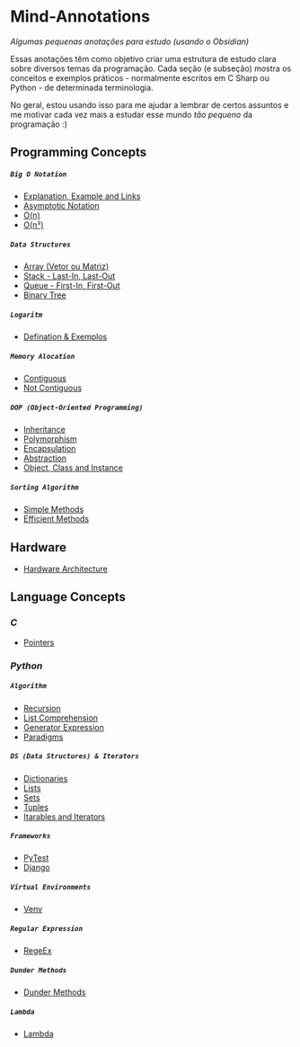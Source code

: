 # Mind-Annotations
*Algumas pequenas anotações para estudo (usando o Obsidian)*

Essas anotações têm como objetivo criar uma estrutura de estudo clara sobre diversos temas da programação. Cada seção (e subseção) mostra os conceitos e exemplos práticos - normalmente escritos em C Sharp ou Python - de determinada terminologia.

No geral, estou usando isso para me ajudar a lembrar de certos assuntos e me motivar cada vez mais a estudar esse mundo *tão pequeno* da programação :)



## **Programming Concepts**
##### `Big O Notation`

- [Explanation, Example and Links](Programming%20Concepts/Big%20O%20Notation/Explanation,%20Example%20and%20Links.md)
- [Asymptotic Notation](Programming%20Concepts/Big%20O%20Notation/Asymptotic%20Notation.md)
- [O(n)](Programming%20Concepts/Big%20O%20Notation/O(n))
- [O(n²)](O(n²).md)


##### `Data Structures`

- [Array (Vetor ou Matriz)](Programming%20Concepts/Data%20Structures/Array%20(Vetor%20ou%20Matriz).md)
- [Stack - Last-In, Last-Out](Programming%20Concepts/Data%20Structures/Stack%20-%20Last-In,%20Last-Out.md)
- [Queue - First-In, First-Out](Programming%20Concepts/Data%20Structures/Queue%20-%20First-In,%20First-Out.md)
- [Binary Tree](Programming%20Concepts/Data%20Structures/Binary%20Tree.md)


##### `Logaritm`
- [Defination & Exemplos](Programming%20Concepts/Logaritm/Defination%20&%20Exemplos.md)

##### `Memory Alocation`
- [Contiguous](Programming%20Concepts/Memory%20Alocation/Contiguous.md)
- [Not Contiguous](Programming%20Concepts/Memory%20Alocation/Not%20Contiguous.md)

##### `OOP (Object-Oriented Programming)`
- [Inheritance](Programming%20Concepts/OOP%20(Object-Oriented%20Programming)/Inheritance.md)
- [Polymorphism](Programming%20Concepts/OOP%20(Object-Oriented%20Programming)/Polymorphism.md)
- [Encapsulation](Programming%20Concepts/OOP%20(Object-Oriented%20Programming)/Encapsulation.md)
- [Abstraction](Programming%20Concepts/OOP%20(Object-Oriented%20Programming)/Abstraction.md)
- [Object, Class and Instance](Programming%20Concepts/OOP%20(Object-Oriented%20Programming)/Object,%20Class%20and%20Instance.md)

##### `Sorting Algorithm`
- [Simple Methods](Programming%20Concepts/Sorting%20Algorithm/Simple%20Methods.md)
- [Efficient Methods](Programming%20Concepts/Sorting%20Algorithm/Efficient%20Methods.md)


## **Hardware**
- [Hardware Architecture](Hardware/Hardware%20Architecture.md)


## **Language Concepts**

### *C*
- [Pointers](Language%20Concepts/C/Pointers.md)


### *Python*

##### `Algorithm`
- [Recursion](Language%20Concepts/Python/Algorithm/Recursion.md)
- [List Comprehension](Language%20Concepts/Python/Algorithm/List%20Comprehension.md)
- [Generator Expression](Language%20Concepts/Python/Algorithm/Generator%20Expression.md)
- [Paradigms](Language%20Concepts/Python/Algorithm/Paradigms.md)

##### `DS (Data Structures) & Iterators`
- [Dictionaries](Language%20Concepts/Python/DS%20&%20Iterators/Dictionaries.md)
- [Lists](Language%20Concepts/Python/DS%20&%20Iterators/Lists.md)
- [Sets](Language%20Concepts/Python/DS%20&%20Iterators/Sets.md)
- [Tuples](Language%20Concepts/Python/DS%20&%20Iterators/Tuples.md)
- [Itarables and Iterators](Language%20Concepts/Python/DS%20&%20Iterators/Itarables%20and%20Iterators.md)

##### `Frameworks`
- [PyTest](Language%20Concepts/Python/Frameworks/PyTest.md)
- [Django](Language%20Concepts/Python/Frameworks/Django.md)

##### `Virtual Environments`
- [Venv](Language%20Concepts/Python/Virtual%20Environments/Venv.md)

##### `Regular Expression`
- [RegeEx](Language%20Concepts/Python/Regular%20Expression/RegeEx.md)

##### `Dunder Methods`
- [Dunder Methods](Language%20Concepts/Python/Dunder%20Methods/Dunder%20Methods.md)

##### `Lambda`
- [Lambda](Language%20Concepts/Python/Lambda/Lambda.md)